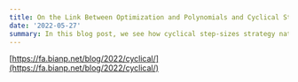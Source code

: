 ```yaml
---
title: On the Link Between Optimization and Polynomials and Cyclical Step-sizes.
date: '2022-05-27'
summary: In this blog post, we see how cyclical step-sizes strategy naturally emerges from the link between optimization theory and polynomials.
---
```


[https://fa.bianp.net/blog/2022/cyclical/](https://fa.bianp.net/blog/2022/cyclical/)
